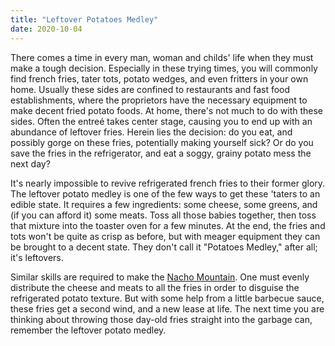 ```yaml
---
title: "Leftover Potatoes Medley"
date: 2020-10-04
---
```


There comes a time in every man, woman and childs' life when they must make a tough decision. Especially in these trying times, you will commonly find french fries, tater tots, potato wedges, and even fritters in your own home. Usually these sides are confined to restaurants and fast food establishments, where the proprietors have the necessary equipment to make decent fried potato foods. At home, there's not much to do with these sides. Often the entreé takes center stage, causing you to end up with an abundance of leftover fries. Herein lies the decision: do you eat, and possibly gorge on these fries, potentially making yourself sick? Or do you save the fries in the refrigerator, and eat a soggy, grainy potato mess the next day?

It's nearly impossible to revive refrigerated french fries to their former glory. The leftover potato medley is one of the few ways to get these 'taters to an edible state. It requires a few ingredients: some cheese, some greens, and (if you can afford it) some meats. Toss all those babies together, then toss that mixture into the toaster oven for a few minutes. At the end, the fries and tots won't be quite as crisp as before, but with meager equipment they can be brought to a decent state. They don't call it "Potatoes Medley," after all; it's leftovers.

Similar skills are required to make the [Nacho Mountain](/nachos). One must evenly distribute the cheese and meats to all the fries in order to disguise the refrigerated potato texture. But with some help from a little barbecue sauce, these fries get a second wind, and a new lease at life. The next time you are thinking about throwing those day-old fries straight into the garbage can, remember the leftover potato medley.